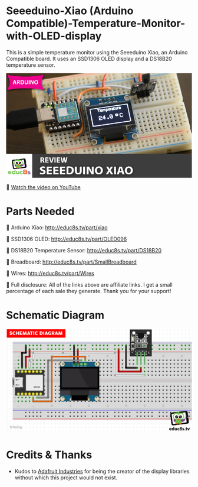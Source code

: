 # Seeeduino-Xiao (Arduino Compatible)-Temperature-Monitor-with-OLED-display
This is a simple temperature monitor using the Seeeduino Xiao, an Arduino Compatible board. It uses an SSD1306 OLED display and a DS18B20 temperature sensor.

<p align="center">
  <img src="Arduino_Xiao_Review.jpg" alt="Xiao Temperature Monitor" width="800">
</p>

🎥 [Watch the video on YouTube](https://www.youtube.com/watch?v=-nECx4DOE84)


# Parts Needed
🛒 Arduino Xiao: http://educ8s.tv/part/xiao

🛒 SSD1306 OLED: http://educ8s.tv/part/OLED096

🛒 DS18B20 Temperature Sensor: http://educ8s.tv/part/DS18B20

🛒 Breadboard: http://educ8s.tv/part/SmallBreadboard

🛒 Wires: http://educ8s.tv/part/Wires

💖 Full disclosure: All of the links above are affiliate links. I get a small percentage of each sale they generate. Thank you for your support!

# Schematic Diagram

<p align="center">
  <img src="SchematicXiao.jpg" alt="Scematic Diagram" width="640">
</p>


# Credits & Thanks

  - Kudos to [Adafruit Industries](https://github.com/adafruit) for being the creator of the display libraries without which this project would not exist.

